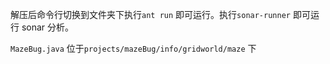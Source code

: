 解压后命令行切换到文件夹下执行`ant run` 即可运行。执行`sonar-runner` 即可运行 sonar 分析。



`MazeBug.java` 位于`projects/mazeBug/info/gridworld/maze` 下